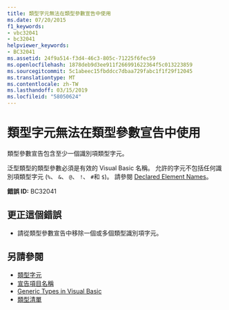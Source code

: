 ```yaml
---
title: 類型字元無法在類型參數宣告中使用
ms.date: 07/20/2015
f1_keywords:
- vbc32041
- bc32041
helpviewer_keywords:
- BC32041
ms.assetid: 24f9a514-f3d4-46c3-805c-71225f6fec59
ms.openlocfilehash: 1878deb9d3ee911f266991622364f5c013223859
ms.sourcegitcommit: 5c1abeec15fbddcc7dbaa729fabc1f1f29f12045
ms.translationtype: MT
ms.contentlocale: zh-TW
ms.lasthandoff: 03/15/2019
ms.locfileid: "58050624"
---
```

# <a name="type-character-cannot-be-used-in-a-type-parameter-declaration"></a>類型字元無法在類型參數宣告中使用
類型參數宣告包含至少一個識別項類型字元。  
  
 泛型類型的類型參數必須是有效的 Visual Basic 名稱。 允許的字元不包括任何識別項類型字元 (`%`、 `&`、 `@`、 `!`、 `#`和 `$`)。 請參閱 [Declared Element Names](../../visual-basic/programming-guide/language-features/declared-elements/declared-element-names.md)。  
  
 **錯誤 ID:** BC32041  
  
## <a name="to-correct-this-error"></a>更正這個錯誤  
  
-   請從類型參數宣告中移除一個或多個類型識別項字元。  
  
## <a name="see-also"></a>另請參閱

- [類型字元](../../visual-basic/programming-guide/language-features/data-types/type-characters.md)
- [宣告項目名稱](../../visual-basic/programming-guide/language-features/declared-elements/declared-element-names.md)
- [Generic Types in Visual Basic](../../visual-basic/programming-guide/language-features/data-types/generic-types.md)
- [類型清單](../../visual-basic/language-reference/statements/type-list.md)
